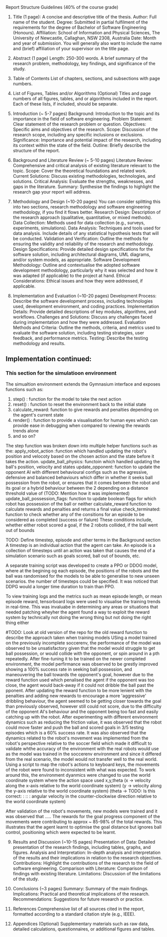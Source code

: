 Report Structure Guidelines (40% of the course grade)

1) Title (1 page): A concise and descriptive title of the thesis.
    Author: Full name of the student.
    Degree: Submitted in partial fulfilment of the requirements for the degree of Bachelor of Software Engineering (Honours).
    Affiliation: School of Information and Physical Sciences, The University of Newcastle, Callaghan, NSW 2308, Australia
    Date: Month and year of submission.
    You will generally also want to include the name and (brief) affiliation of your supervisor on the title page.

2) Abstract (1 page)
    Length: 250-300 words.
    A brief summary of the research problem, methodology, key findings, and significance of the study.

3) Table of Contents
    List of chapters, sections, and subsections with page numbers.

4) List of Figures, Tables and/or Algorithms (Optional)
    Titles and page numbers of all figures, tables, and or algorithms included in the report. Each of these lists, if included, should be separate.

5) Introduction (~ 5-7 pages)
    Background: Introduction to the topic and its importance in the field of software engineering.
    Problem Statement: Clear statement of the research problem or question.
    Objectives: Specific aims and objectives of the research.
    Scope: Discussion of the research scope, including any specific inclusions or exclusions.
    Significance: Importance and potential impact of the research, including its context within the state of the field.
    Outline: Briefly describe the structure of the report.

6) Background and Literature Review (~ 5-10 pages)
    Literature Review: Comprehensive and critical analysis of existing literature relevant to the topic.
    Scope: Cover the theoretical foundations and related work.
    Current Solutions: Discuss existing methodologies, technologies, and solutions.
    Critical Analysis: Evaluate the strengths, weaknesses, and gaps in the literature.
    Summary: Synthesise the findings to highlight the research gap your report will address.

7) Methodology and Design (~10-20 pages)
    You can consider splitting this into two sections, research methodology and software engineering methodology, if you find it flows better.
    Research Design: Description of the research approach (qualitative, quantitative, or mixed methods).
    Data Collection: Methods used for data collection (e.g., surveys, experiments, simulations).
    Data Analysis: Techniques and tools used for data analysis. Include details of any statistical hypothesis tests that will be conducted.
    Validation and Verification: Outline the methods for ensuring the validity and reliability of the research and methodology.
    Design Specifications: Provide detailed design specifications for the software solution, including architectural diagrams, UML diagrams, and/or system models, as appropriate.
    Software Development Methodology: Outline and contextualise the adopted software development methodology, particularly why it was selected and how it was adapted (if applicable) to the project at hand.
    Ethical Considerations: Ethical issues and how they were addressed, if applicable.

8) Implementation and Evaluation (~10-20 pages)
    Development Process: Describe the software development process, including technologies used, development environment, and coding practices.
    Implementation Details: Provide detailed descriptions of key modules, algorithms, and workflows.
    Challenges and Solutions: Discuss any challenges faced during implementation and how they were addressed.
    Evaluation Methods and Criteria: Outline the methods, criteria, and metrics used to evaluate the software solution, including testing strategies, user feedback, and performance metrics.
    Testing: Describe the testing methodology and results.

## Implementation continued:
### This section for the simulatioon environment
The simualtion environment extends the Gymnasium interface and exposes functions such as:
1) step() : function for the model to take the next action
2) reset() : function to reset the environment back to the initial state
3) calculate_reward: function to give rewards and penalties depending on the agent's current state
4) render() : function to provide a visualisation for human eyes which can provide ease in debugging when compared to viewing the rewards trends alone
5) and so on?

The step function was broken down into multiple helper functions such as the:
apply_robot_action :function which handled updating the robot's position and velocoty based on the chosen action and the state before it takes the action.
update_ball_physics: functoin which handled updating the ball's position, velocity and states
update_opponent: function to update the opponent AI with different behavioural configs such as the agressive, defensive and balanced behaviours which differ in whether it seeks ball possession from the robot, or ensures that it comes between the robot and its goal or a hybrid behaviour between the 2 depending on a distance threshold value of (TODO: Mention how it was implemented)
update_ball_possession_flags: function to update boolean flags for which robot has possession of the ball or neither 
calculate_reward function to calculate rewards and penalties and returns a final value
check_terminated: function to check whether any of the consitions for an episide to be considered as completed (success or fialure)
These conditions include, whether either robot scored a goal, if the 2 robots collided, if the ball went out of bounds


TODO: Define timestep, episode and other terms in the Background section
A timestep is an individual action that the agent can take.
An episode is a collection of timesteps until an action was taken that causes the end of a simulation scenario such as goals scored, ball out of bounds, etc.

A separate training script was developed to create a PPO or DDOG model, where at the begining og each episode, the positions of the robots and the ball was randomised for the models to be able to generalise to new unseen scenarios. the number of timesteps could be specified. It was noticed that DDPG would a longer time duration to train than PPO.

To view training logs and the metrics such as mean episode length, or mean episode reward, tensorboard logs were used to visualise the training trends in real-time. This was invaluabe in determining any areas or situations that needed patching wheyher the agent found a way to exploit the reward system by technically not doing the wrong thing but not doing the right thing either








#TODO: Look at old version of the repo for the old reward function to describe the approach taken when training models
USing a model trained on the previously incomplete soccerenv, the performance of the model was observed to be unsatisfactory given that the model would struggle to get ball possession, or would collide with the opponent, or spin around in a pth repeatedly. After fine-tuning it to be trained on the newer completed environment, the model perfirmance was observed to be grestly improved showing a 100% success rate in seeking ball possession, and maneouvering the ball towards the opponent's goal, however due to the reward function used which penalised the agent if the opponent was too close, the agent would back-away if it could not dribble the ball past the pponent. After updating the reward function to be more lenient with the penalties and adding new rewards to encourage a more 'aggressive' dribbling behaviour, the agent seemed to be getting closer towards the goal than previously observed, however still could not score, due to the difficulty of the opponent AI's behaviour and the opponent being too fast and easily catching up with the robot. After experimenting with different environment dynamics such as reducing the friction value, it was observed that the robot could move faster and push the ball and scored goals in 3/5 testing episodes which is a 60% success rate.
It was also observed that the dynamics related to the robot's movement was implemented from the robot's perspective relative to the soccer field which made it difficult to validate whthe accuracy of the environment with the real robots would use as the model was trained in the soccerenv environment and since it differed from the real scenario, the model would not transfer well to the real world.
Using a script to map the robot's actions to keyboard keys, the movements of the robot were found to inconsistent with what was expected. To work around this, the environment dyanmics were changed to use the world coordinate system where the action space used x,y,theta (x -> velocity along the x-axis relative to the world coordinate system)
(y -> velocity along the y-axis relative to the world coordinate system)
(theta -> TODO: Is this correct:  : :: : angular velocity in the counter-clockwise direction relative to the world coordinate system)

After validation of the robot's movements, new models were trained and it was observed that .....
The rewards for the goal progress component of the movements were contributing to approx ~ 85-98% of the total rewards. This illustrates that the agent learnt to optimise the goal distance but ignores ball control, positioning which were expected to be learnt. 




9) Results and Discussion (~10-15 pages)
    Presentation of Data: Detailed presentation of the research findings, including tables, graphs, and figures.
    Analysis and Interpretation: In-depth analysis and interpretation of the results and their implications in relation to the research objectives.
    Contributions: Highlight the contributions of the research to the field of software engineering.
    Comparison with Literature: Comparison of findings with existing literature.
    Limitations: Discussion of the limitations of the study.

10) Conclusions (~3 pages)
    Summary: Summary of the main findings.
    Implications: Practical and theoretical implications of the research.
    Recommendations: Suggestions for future research or practice.

11) References
    Comprehensive list of all sources cited in the report, formatted according to a standard citation style (e.g., IEEE).

12) Appendices (Optional)
    Supplementary materials such as raw data, detailed calculations, questionnaires, or additional figures and tables.